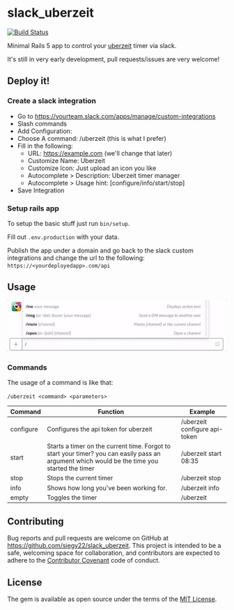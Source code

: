 # slack_uberzeit

[![Build Status](https://travis-ci.org/siegy22/slack_uberzeit.svg?branch=master)](https://travis-ci.org/siegy22/slack_uberzeit)

Minimal Rails 5 app to control your
[uberzeit](https://github.com/ninech/uberzeit) timer via slack.

It's still in very early development, pull requests/issues are very welcome!

## Deploy it!

### Create a slack integration

* Go to https://yourteam.slack.com/apps/manage/custom-integrations
* Slash commands
* Add Configuration:
* Choose A command: /uberzeit (this is what I prefer)
* Fill in the following:
  * URL: https://example.com (we'll change that later)
  * Customize Name: Uberzeit
  * Customize Icon: Just upload an icon you like
  * Autocomplete > Description: Uberzeit timer manager
  * Autocomplete > Usage hint: [configure/info/start/stop]
* Save Integration

### Setup rails app

To setup the basic stuff just run `bin/setup`.

Fill out `.env.production` with your data.

Publish the app under a domain and go back to the slack custom integrations and
change the url to the following: `https://<yourdeployedapp>.com/api`


## Usage

![alt text](doc/basic.gif)

### Commands

The usage of a command is like that:

`/uberzeit <command> <parameters>`


| Command       | Function      | Example  |
| ------------- | ------------- | -------- |
| configure     | Configures the api token for uberzeit | /uberzeit configure api-token |
| start         | Starts a timer on the current time. Forgot to start your timer? you can easily pass an argument which would be the time you started the timer | /uberzeit start 08:35
| stop          | Stops the current timer | /uberzeit stop |
| info          | Shows how long you've been working for.  | /uberzeit info |
| empty         | Toggles the timer | /uberzeit |

## Contributing

Bug reports and pull requests are welcome on GitHub at https://github.com/siegy22/slack_uberzeit. This project is intended to be a safe, welcoming space for collaboration, and contributors are expected to adhere to the [Contributor Covenant](contributor-covenant.org) code of conduct.


## License

The gem is available as open source under the terms of the [MIT License](http://opensource.org/licenses/MIT).
